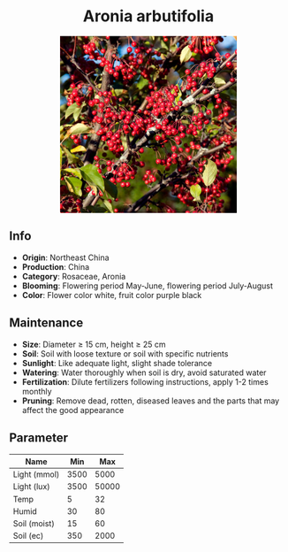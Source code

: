 <h1 align='center'>Aronia arbutifolia</h1>
<p align="center">
    <img 
        align='center'
        width='320'
        src="../images/aronia arbutifolia.png" 
        alt='Aronia arbutifolia' />
</p>

## Info

 - **Origin**: Northeast China
 - **Production**: China
 - **Category**: Rosaceae, Aronia
 - **Blooming**: Flowering period May-June, flowering period July-August
 - **Color**: Flower color white, fruit color purple black

## Maintenance

 - **Size**: Diameter ≥ 15 cm, height ≥ 25 cm
 - **Soil**: Soil with loose texture or soil with specific nutrients
 - **Sunlight**: Like adequate light, slight shade tolerance
 - **Watering**: Water thoroughly when soil is dry, avoid saturated water
 - **Fertilization**: Dilute fertilizers following instructions, apply 1-2 times monthly
 - **Pruning**: Remove dead, rotten, diseased leaves and the parts that may affect the good appearance

## Parameter

| Name         | Min  | Max   |
|--------------|------|-------|
| Light (mmol) | 3500 | 5000  |
| Light (lux)  | 3500 | 50000 |
| Temp         | 5    | 32    |
| Humid        | 30   | 80    |
| Soil (moist) | 15   | 60    |
| Soil (ec)    | 350  | 2000  |